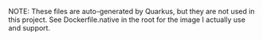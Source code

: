 NOTE: These files are auto-generated by Quarkus, but they are not used in this project. See Dockerfile.native in the
root for the image I actually use and support.
